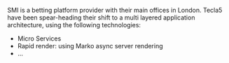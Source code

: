 SMI is a betting platform provider with their main offices in London. Tecla5 have been spear-heading their shift to a multi layered application architecture, using the following technologies:

-	Micro Services
-	Rapid render: using Marko async server rendering
-	...
